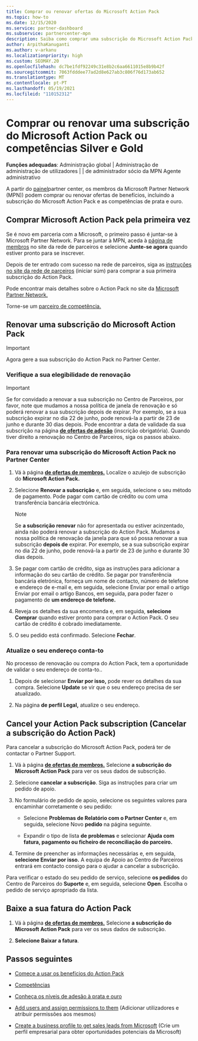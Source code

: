 ```yaml
---
title: Comprar ou renovar ofertas do Microsoft Action Pack
ms.topic: how-to
ms.date: 12/15/2020
ms.service: partner-dashboard
ms.subservice: partnercenter-mpn
description: Saiba como comprar uma subscrição do Microsoft Action Pack e comece a usar os benefícios do Action Pack. Também aprenda a renovar, cancelar, ver a sua conta, e muito mais.
author: ArpithaKanuganti
ms.author: v-arkanu
ms.localizationpriority: high
ms.custom: SEOMAY.20
ms.openlocfilehash: dc7be1fdf92249c31e8b2c6aa6611015e8b9b42f
ms.sourcegitcommit: 7063fdddee77ad2d8e627ab3c806f76d173ab652
ms.translationtype: MT
ms.contentlocale: pt-PT
ms.lasthandoff: 05/19/2021
ms.locfileid: "110152312"
---
```

# <a name="buy-or-renew-a-microsoft-action-pack-subscription-or-silver-and-gold-competencies"></a>Comprar ou renovar uma subscrição do Microsoft Action Pack ou competências Silver e Gold


**Funções adequadas**: Administração global | Administração de administração de utilizadores | | de administrador sócio da MPN Agente administrativo


A partir do [painel](https://partner.microsoft.com/dashboard)partner center, os membros da Microsoft Partner Network (MPN)) podem comprar ou renovar ofertas de benefícios, incluindo a subscrição do Microsoft Action Pack e as competências de prata e ouro.

## <a name="buy-microsoft-action-pack-for-the-first-time"></a>Comprar Microsoft Action Pack pela primeira vez

Se é novo em parceria com a Microsoft, o primeiro passo é juntar-se à Microsoft Partner Network. Para se juntar à MPN, aceda à [página de membros](https://partner.microsoft.com/membership) no site da rede de parceiros e selecione **Junte-se agora** quando estiver pronto para se inscrever.

Depois de ter entrado com sucesso na rede de parceiros, siga as [instruções no site da rede de parceiros](https://partner.microsoft.com/membership/action-pack) (iniciar súm) para comprar a sua primeira subscrição do Action Pack. 

Pode encontrar mais detalhes sobre o Action Pack no site da [Microsoft Partner Network.](https://partner.microsoft.com/membership/internal-use-software#simple-tab-content-3)

Torne-se um [parceiro de competência.](https://partner.microsoft.com/membership/competencies) 

## <a name="renew-a-microsoft-action-pack-subscription"></a>Renovar uma subscrição do Microsoft Action Pack

>[!IMPORTANT]
>Agora gere a sua subscrição do Action Pack no Partner Center.

### <a name="check-your-renewal-eligibility"></a>Verifique a sua elegibilidade de renovação

>[!IMPORTANT]
>Se for convidado a renovar a sua subscrição no Centro de Parceiros, por favor, note que mudamos a nossa política de janela de renovação e só poderá renovar a sua subscrição depois de expirar. Por exemplo, se a sua subscrição expirar no dia 22 de junho, pode renová-la a partir de 23 de junho e durante 30 dias depois.
>Pode encontrar a data de validade da sua subscrição na página [**de ofertas de adesão**](https://partnercenter.microsoft.com/pcv/partnership/offers) (inscrição obrigatória). Quando tiver direito a renovação no Centro de Parceiros, siga os passos abaixo.  

### <a name="to-renew-a-microsoft-action-pack-subscription-in-the-partner-center"></a>Para renovar uma subscrição do Microsoft Action Pack no Partner Center

1. Vá à página [**de ofertas de membros.**](https://partnercenter.microsoft.com/pcv/partnership/offers) Localize o azulejo de subscrição do **Microsoft Action Pack.**  

2. Selecione **Renovar a subscrição** e, em seguida, selecione o seu método de pagamento. Pode pagar com cartão de crédito ou com uma transferência bancária electrónica.

    >[!NOTE]
    >Se **a subscrição renovar** não for apresentada ou estiver acinzentado, ainda não poderá renovar a subscrição do Action Pack. Mudamos a nossa política de renovação da janela para que só possa renovar a sua subscrição **depois de** expirar. Por exemplo, se a sua subscrição expirar no dia 22 de junho, pode renová-la a partir de 23 de junho e durante 30 dias depois.  

3. Se pagar com cartão de crédito, siga as instruções para adicionar a informação do seu cartão de crédito. Se pagar por transferência bancária eletrónica, forneça um nome de contacto, número de telefone e endereço de e-mail e, em seguida, selecione Enviar por email o artigo Enviar por email o artigo Bancos, em seguida, para poder fazer o pagamento de **um endereço de telefone.**

4. Reveja os detalhes da sua encomenda e, em seguida, **selecione Comprar** quando estiver pronto para comprar o Action Pack. O seu cartão de crédito é cobrado imediatamente.

5. O seu pedido está confirmado. Selecione **Fechar**.

### <a name="update-your-bill-to-address"></a>Atualize o seu endereço conta-to

No processo de renovação ou compra do Action Pack, tem a oportunidade de validar o seu endereço de conta-to..

 1. Depois de selecionar **Enviar por isso,** pode rever os detalhes da sua compra. Selecione **Update** se vir que o seu endereço precisa de ser atualizado.
  
 1. Na página **de perfil Legal,** atualize o seu endereço.

## <a name="cancel-your-action-pack-subscription"></a>Cancel your Action Pack subscription (Cancelar a subscrição do Action Pack)

Para cancelar a subscrição do Microsoft Action Pack, poderá ter de contactar o Partner Support.

1. Vá à página [**de ofertas de membros.**](https://partnercenter.microsoft.com/pcv/partnership/offers) Selecione **a subscrição do Microsoft Action Pack** para ver os seus dados de subscrição. 

3. Selecione **cancelar a subscrição**. Siga as instruções para criar um pedido de apoio. 

4. No formulário de pedido de apoio, selecione os seguintes valores para encaminhar corretamente o seu pedido:

    -  Selecione **Problemas de Relatório com o Partner Center** e, em seguida, selecione Novo **pedido** na página seguinte.

    -  Expandir o tipo de lista **de problemas** e selecionar **Ajuda com fatura, pagamento ou ficheiro de reconciliação do parceiro.** 

5. Termine de preencher as informações necessárias e, em seguida, **selecione Enviar por isso.** A equipa de Apoio ao Centro de Parceiros entrará em contacto consigo para o ajudar a cancelar a subscrição.

Para verificar o estado do seu pedido de serviço, selecione **os pedidos** do Centro de Parceiros do **Suporte** e, em seguida, selecione **Open**. Escolha o pedido de serviço apropriado da lista.  

## <a name="download-your-action-pack-invoice"></a>Baixe a sua fatura do Action Pack

1. Vá à página [**de ofertas de membros.**](https://partnercenter.microsoft.com/pcv/partnership/offers) Selecione **a subscrição do Microsoft Action Pack** para ver os seus dados de subscrição. 

3. **Selecione Baixar a fatura**.
 
## <a name="next-steps"></a>Passos seguintes

-   [Comece a usar os benefícios do Action Pack](manage-your-partner-network-benefits.md)

-   [Competências](learn-about-competencies.md)

-   [Conheça os níveis de adesão à prata e ouro](https://partner.microsoft.com/membership/internal-use-software#simple-tab-content-2)

-   [Add users and assign permissions to them](create-user-accounts-and-set-permissions.md) (Adicionar utilizadores e atribuir permissões aos mesmos)

-   [Create a business profile to get sales leads from Microsoft](create-a-marketing-profile.md) (Crie um perfil empresarial para obter oportunidades potenciais da Microsoft)
